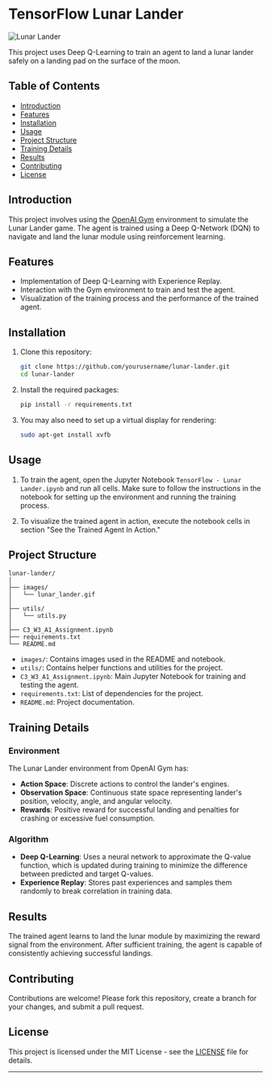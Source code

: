 # TensorFlow Lunar Lander

![Lunar Lander](./images/lunar_lander.gif)

This project uses Deep Q-Learning to train an agent to land a lunar lander safely on a landing pad on the surface of the moon.

## Table of Contents

- [Introduction](#introduction)
- [Features](#features)
- [Installation](#installation)
- [Usage](#usage)
- [Project Structure](#project-structure)
- [Training Details](#training-details)
- [Results](#results)
- [Contributing](#contributing)
- [License](#license)

## Introduction

This project involves using the [OpenAI Gym](https://gym.openai.com/) environment to simulate the Lunar Lander game. The agent is trained using a Deep Q-Network (DQN) to navigate and land the lunar module using reinforcement learning.

## Features

- Implementation of Deep Q-Learning with Experience Replay.
- Interaction with the Gym environment to train and test the agent.
- Visualization of the training process and the performance of the trained agent.

## Installation

1. Clone this repository:
    ```bash
    git clone https://github.com/yourusername/lunar-lander.git
    cd lunar-lander
    ```

2. Install the required packages:
    ```bash
    pip install -r requirements.txt
    ```

3. You may also need to set up a virtual display for rendering:
    ```bash
    sudo apt-get install xvfb
    ```

## Usage

1. To train the agent, open the Jupyter Notebook `TensorFlow - Lunar Lander.ipynb` and run all cells. Make sure to follow the instructions in the notebook for setting up the environment and running the training process.

2. To visualize the trained agent in action, execute the notebook cells in section "See the Trained Agent In Action."

## Project Structure

```plaintext
lunar-lander/
│
├── images/
│   └── lunar_lander.gif
│
├── utils/
│   └── utils.py
│
├── C3_W3_A1_Assignment.ipynb
├── requirements.txt
└── README.md
```

- `images/`: Contains images used in the README and notebook.
- `utils/`: Contains helper functions and utilities for the project.
- `C3_W3_A1_Assignment.ipynb`: Main Jupyter Notebook for training and testing the agent.
- `requirements.txt`: List of dependencies for the project.
- `README.md`: Project documentation.

## Training Details

### Environment

The Lunar Lander environment from OpenAI Gym has:
- **Action Space**: Discrete actions to control the lander's engines.
- **Observation Space**: Continuous state space representing lander's position, velocity, angle, and angular velocity.
- **Rewards**: Positive reward for successful landing and penalties for crashing or excessive fuel consumption.

### Algorithm

- **Deep Q-Learning**: Uses a neural network to approximate the Q-value function, which is updated during training to minimize the difference between predicted and target Q-values.
- **Experience Replay**: Stores past experiences and samples them randomly to break correlation in training data.

## Results

The trained agent learns to land the lunar module by maximizing the reward signal from the environment. After sufficient training, the agent is capable of consistently achieving successful landings.

## Contributing

Contributions are welcome! Please fork this repository, create a branch for your changes, and submit a pull request.

## License

This project is licensed under the MIT License - see the [LICENSE](LICENSE) file for details.

---



